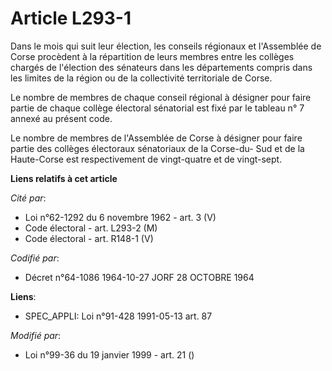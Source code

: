 # Article L293-1

Dans le mois qui suit leur élection, les conseils régionaux et l'Assemblée de Corse procèdent à la répartition de leurs
membres entre les collèges chargés de l'élection des sénateurs dans les départements compris dans les limites de la région ou
de la collectivité territoriale de Corse.

Le nombre de membres de chaque conseil régional à désigner pour faire partie de chaque collège électoral sénatorial est fixé
par le tableau n° 7 annexé au présent code.

Le nombre de membres de l'Assemblée de Corse à désigner pour faire partie des collèges électoraux sénatoriaux de la Corse-du-
Sud et de la Haute-Corse est respectivement de vingt-quatre et de vingt-sept.

**Liens relatifs à cet article**

_Cité par_:

  - Loi n°62-1292 du 6 novembre 1962 - art. 3 (V)
  - Code électoral - art. L293-2 (M)
  - Code électoral - art. R148-1 (V)

_Codifié par_:

  - Décret n°64-1086 1964-10-27 JORF 28 OCTOBRE 1964

**Liens**:

  - SPEC_APPLI: Loi n°91-428 1991-05-13 art. 87

_Modifié par_:

  - Loi n°99-36 du 19 janvier 1999 - art. 21 ()

